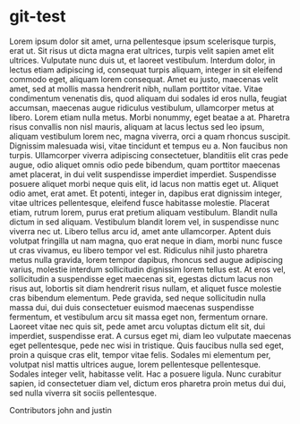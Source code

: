 # git-test

Lorem ipsum dolor sit amet, urna pellentesque ipsum scelerisque turpis, erat ut. Sit risus ut dicta magna erat ultrices, turpis velit sapien amet elit ultrices. Vulputate nunc duis ut, et laoreet vestibulum. Interdum dolor, in lectus etiam adipiscing id, consequat turpis aliquam, integer in sit eleifend commodo eget, aliquam lorem consequat. Amet eu justo, maecenas velit amet, sed at mollis massa hendrerit nibh, nullam porttitor vitae. Vitae condimentum venenatis dis, quod aliquam dui sodales id eros nulla, feugiat accumsan, maecenas augue ridiculus vestibulum, ullamcorper metus at libero. Lorem etiam nulla metus. Morbi nonummy, eget beatae a at. Pharetra risus convallis non nisl mauris, aliquam at lacus lectus sed leo ipsum, aliquam vestibulum lorem nec, magna viverra, orci a quam rhoncus suscipit. Dignissim malesuada wisi, vitae tincidunt et tempus eu a. Non faucibus non turpis.
Ullamcorper viverra adipiscing consectetuer, blanditiis elit cras pede augue, odio aliquet omnis odio pede bibendum, quam porttitor maecenas amet placerat, in dui velit suspendisse imperdiet imperdiet. Suspendisse posuere aliquet morbi neque quis elit, id lacus non mattis eget ut. Aliquet odio amet, erat amet. Et potenti, integer in, dapibus erat dignissim integer, vitae ultrices pellentesque, eleifend fusce habitasse molestie. Placerat etiam, rutrum lorem, purus erat pretium aliquam vestibulum. Blandit nulla dictum in sed aliquam. Vestibulum blandit lorem vel, in suspendisse nunc viverra nec ut. Libero tellus arcu id, amet ante ullamcorper. Aptent duis volutpat fringilla ut nam magna, quo erat neque in diam, morbi nunc fusce ut cras vivamus, eu libero tempor vel est.
Ridiculus nihil justo pharetra metus nulla gravida, lorem tempor dapibus, rhoncus sed augue adipiscing varius, molestie interdum sollicitudin dignissim lorem tellus est. At eros vel, sollicitudin a suspendisse eget maecenas sit, egestas dictum lacus non risus aut, lobortis sit diam hendrerit risus nullam, et aliquet fusce molestie cras bibendum elementum. Pede gravida, sed neque sollicitudin nulla massa dui, dui duis consectetuer euismod maecenas suspendisse fermentum, et vestibulum arcu sit massa eget non, fermentum ornare. Laoreet vitae nec quis sit, pede amet arcu voluptas dictum elit sit, dui imperdiet, suspendisse erat. A cursus eget mi, diam leo vulputate maecenas eget pellentesque, pede nec wisi in tristique. Quis faucibus nulla sed eget, proin a quisque cras elit, tempor vitae felis. Sodales mi elementum per, volutpat nisl mattis ultrices augue, lorem pellentesque pellentesque. Sodales integer velit, habitasse velit. Hac a posuere ligula. Nunc curabitur sapien, id consectetuer diam vel, dictum eros pharetra proin metus dui dui, sed nulla viverra sit sociis pellentesque.


Contributors john and justin

